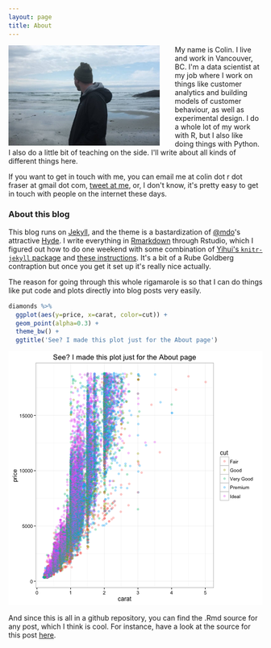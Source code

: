 ```yaml
---
layout: page
title: About
---
```




<img src="/images/image.jpg" width="300px"  style="float: left; padding-right: 30px;"/>My name is Colin. I live and work in Vancouver, BC. I'm a data scientist at my job where I work on things like customer analytics and building models of customer behaviour, as well as experimental design. I do a whole lot of my work with R, but I also like doing things with Python. I also do a little bit of teaching on the side. I'll write about all kinds of different things here.

If you want to get in touch with me, you can email me at colin dot r dot fraser at gmail dot com, [tweet at me](twitter.com/colin_fraser), or, I don't know, it's pretty easy to get in touch with people on the internet these days.

### About this blog

This blog runs on [Jekyll](http://jekyllrb.com), and the theme is a bastardization of [@mdo](https://twitter.com/mdo)'s attractive [Hyde](http://hyde.getpoole.com). I write everything in [Rmarkdown](http://rmarkdown.rstudio.com/) through Rstudio, which I figured out how to do one weekend with some combination of [Yihui's `knitr-jekyll` package](https://github.com/yihui/servr) and [these instructions](https://brendanrocks.com/blogging-with-rmarkdown-knitr-jekyll/). It's a bit of a Rube Goldberg contraption but once you get it set up it's really nice actually.

The reason for going through this whole rigamarole is so that I can do things like put code and plots directly into blog posts very easily. 

```r
diamonds %>%
  ggplot(aes(y=price, x=carat, color=cut)) +
  geom_point(alpha=0.3) +
  theme_bw() +
  ggtitle('See? I made this plot just for the About page')
```

![plot of chunk unnamed-chunk-1](/figure/source/about/about/unnamed-chunk-1-1.png)

And since this is all in a github repository, you can find the .Rmd source for any post, which I think is cool. For instance, have a look at the source for this post [here](https://github.com/colin-fraser/colin-fraser.github.io/tree/master/_source/about/).
